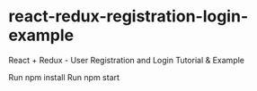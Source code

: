 # react-redux-registration-login-example

React + Redux - User Registration and Login Tutorial & Example

Run npm install 
Run npm start 